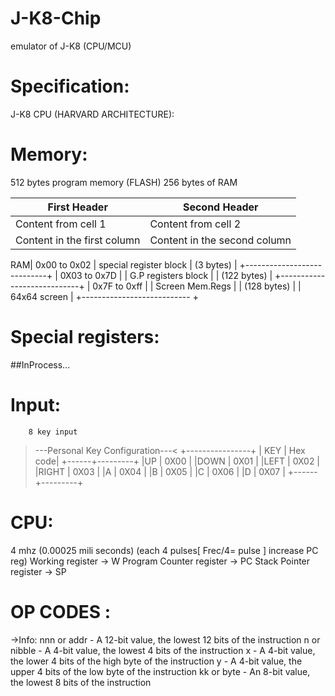 # J-K8-Chip
emulator of J-K8 (CPU/MCU) 
# Specification:
J-K8 CPU (HARVARD ARCHITECTURE):
# Memory:
512 bytes program memory (FLASH)
256 bytes  of RAM

First Header | Second Header
------------ | -------------
Content from cell 1 | Content from cell 2
Content in the first column | Content in the second column


RAM|
      0x00 to 0x02         |
  special register block   |
         (3 bytes)         |
+----------------------------+
|    0X03 to 0x7D            |
|   G.P registers block      |
|       (122 bytes)          |
+----------------------------+
|     0x7F to 0xff           |
|     Screen Mem.Regs        |
|        (128 bytes)         |
|       64x64 screen         |
+--------------------------- +
# Special registers:
##InProcess...

# Input:
        8 key input
>---Personal Key Configuration---<
+----------------+
| KEY  | Hex code|
+------+---------+
|UP    |   0X00  |
|DOWN  |   0X01  |
|LEFT  |   0X02  |
|RIGHT |   0X03  |
|A     |   0X04  |
|B     |   0X05  |
|C     |   0X06  |
|D     |   0X07  |
+------+---------+



# CPU:
4 mhz (0.00025 mili seconds) (each 4 pulses[ Frec/4= pulse ] increase PC reg)
Working register ->              W
Program Counter register -> PC
Stack Pointer register     ->  SP

# OP CODES :
->Info:
nnn or addr - A 12-bit value, the lowest 12 bits of the instruction
n or nibble - A 4-bit value, the lowest 4 bits of the instruction
x - A 4-bit value, the lower 4 bits of the high byte of the instruction
y - A 4-bit value, the upper 4 bits of the low byte of the instruction
kk or byte - An 8-bit value, the lowest 8 bits of the instruction
